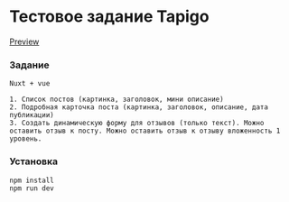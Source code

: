 # Тестовое задание Tapigo

[Preview](https://tapigo-test.vercel.app)

### Задание

```
Nuxt + vue

1. Список постов (картинка, заголовок, мини описание)
2. Подробная карточка поста (картинка, заголовок, описание, дата публикации)
3. Создать динамическую форму для отзывов (только текст). Можно оставить отзыв к посту. Можно оставить отзыв к отзыву вложенность 1 уровень.
```

### Установка

```
npm install
npm run dev
```
